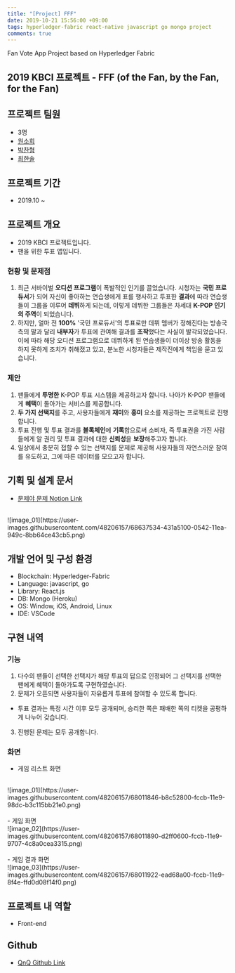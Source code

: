 ```yaml
---
title: "[Project] FFF"
date: 2019-10-21 15:56:00 +09:00
tags: hyperledger-fabric react-native javascript go mongo project
comments: true
---
```


Fan Vote App Project based on Hyperledger Fabric

## 2019 KBCI 프로젝트 - FFF (of the Fan, by the Fan, for the Fan)

## 프로젝트 팀원
- 3명
- [원소희](https://github.com/infiduk)
- [박찬형](https://github.com/ch-4ml)
- [최한솔](https://github.com/9992)

## 프로젝트 기간
- 2019.10 ~

## 프로젝트 개요
- 2019 KBCI 프로젝트입니다.
- 팬을 위한 투표 앱입니다.

### 현황 및 문제점
1. 최근 서바이벌 **오디션 프로그램**이 폭발적인 인기를 끌었습니다. 시청자는 **국민 프로듀서**가 되어 자신이 좋아하는 연습생에게 표를 행사하고 투표한 **결과**에 따라 연습생들이 그룹을 이루어 **데뷔**하게 되는데, 이렇게 데뷔한 그룹들은 차세대 **K-POP 인기의 주역**이 되었습니다.
2. 하지만, 얼마 전 **100%** '국민 프로듀서'의 투표로만 데뷔 멤버가 정해진다는 방송국 측의 말과 달리 **내부자**가 투표에 관여해 결과를 **조작**했다는 사실이 발각되었습니다. 이에 따라 해당 오디션 프로그램으로 데뷔하게 된 연습생들이 더이상 방송 활동을 하지 못하게 조치가 취해졌고 있고, 분노한 시청자들은 제작진에게 책임을 묻고 있습니다.

### 제안
1. 팬들에게 **투명한** K-POP 투표 시스템을 제공하고자 합니다. 나아가 K-POP 팬들에게 **혜택**이 돌아가는 서비스를 제공합니다.
2. **두 가지 선택지**를 주고, 사용자들에게 **재미**와 **흥미** 요소를 제공하는 프로젝트로 진행합니다.
3. 투표 진행 및 투표 결과를 **블록체인**에 **기록**함으로써 소비자, 즉 투표권을 가진 사람들에게 알 권리 및 투표 결과에 대한 **신뢰성**을 **보장**해주고자 합니다.
4. 일상에서 충분히 접할 수 있는 선택지를 문제로 제공해 사용자들의 자연스러운 참여를 유도하고, 그에 따른 데이터를 모으고자 합니다.

## 기획 및 설계 문서
- [문제야 문제 Notion Link](https://www.notion.so/ilovekakao/QnQ-5005e961e4bf4a7ca1021eb32a439e8a)
<br />
![image_01](https://user-images.githubusercontent.com/48206157/68637534-431a5100-0542-11ea-949c-8bb64ce43cb5.png)

## 개발 언어 및 구성 환경
- Blockchain: Hyperledger-Fabric
- Language: javascript, go
- Library: React.js
- DB: Mongo (Heroku)
- OS: Window, iOS, Android, Linux
- IDE: VSCode

## 구현 내역

### 기능
1. 다수의 팬들이 선택한 선택지가 해당 투표의 답으로 인정되어 그 선택지를 선택한 팬에게 혜택이 돌아가도록 구현하였습니다.
2. 문제가 오픈되면 사용자들이 자유롭게 투표에 참여할 수 있도록 합니다.
  - 투표 결과는 특정 시간 이후 모두 공개되며, 승리한 쪽은 패배한 쪽의 티켓을 공평하게 나누어 갖습니다.
3. 진행된 문제는 모두 공개합니다.

### 화면
- 게임 리스트 화면
<br />
![image_01](https://user-images.githubusercontent.com/48206157/68011846-b8c52800-fccb-11e9-98dc-b3c115bb21e0.png)
<br />
<br />
- 게임 화면
<br />
![image_02](https://user-images.githubusercontent.com/48206157/68011890-d2ff0600-fccb-11e9-9707-4c8a0cea3315.png)
<br />
<br />
- 게임 결과 화면
<br />
![image_03](https://user-images.githubusercontent.com/48206157/68011922-ead68a00-fccb-11e9-8f4e-ffd0d08f14f0.png)

## 프로젝트 내 역할
- Front-end

## Github
- [QnQ Github Link](https://github.com/infiduk/qnq-front)